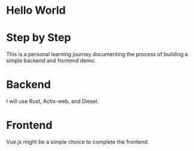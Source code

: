 # Hello World

# Step by Step
This is a personal learning journey documenting the process of building a simple backend and frontend demo.

# Backend
I will use Rust, Actix-web, and Diesel.

# Frontend
Vue.js might be a simple choice to complete the frontend.

